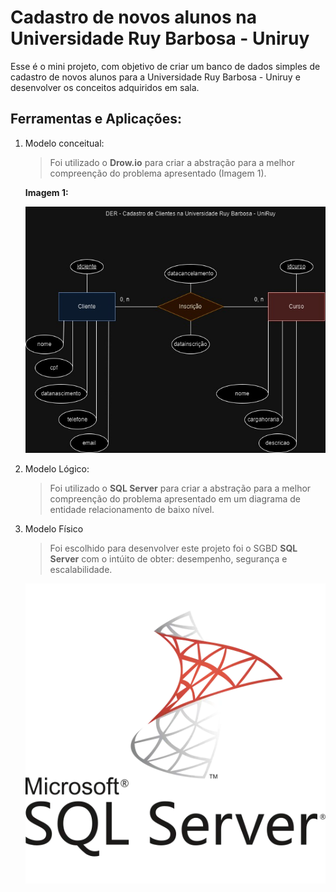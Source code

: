 # Cadastro de novos alunos na Universidade Ruy Barbosa - Uniruy

Esse é o mini projeto, com objetivo de criar um banco de dados simples de cadastro de novos alunos para a Universidade Ruy Barbosa - Uniruy e desenvolver os conceitos adquiridos em sala.

## Ferramentas e Aplicações:
1. Modelo conceitual:

    > Foi utilizado o **Drow.io** para criar a abstração para a melhor compreenção do problema apresentado (Imagem 1).

    **Imagem 1:**

    ![Imagem 1: Imagem do diagrama entidade relacionamento do cadastro de clientes na universidade Ruy Barbosa](./DER/img/DER%20-%20Cadastro%20de%20Clientes%20na%20UniRuy.jpg)

2. Modelo Lógico:
    > Foi utilizado o **SQL Server** para criar a abstração para a melhor compreenção do problema apresentado em um diagrama de entidade relacionamento de baixo nível.

3. Modelo Físico

    > Foi escolhido para desenvolver este projeto foi o SGBD **SQL Server** com o intúito de obter: desempenho, segurança e escalabilidade.

    ![Icone SQL Server](./ico/image.png)